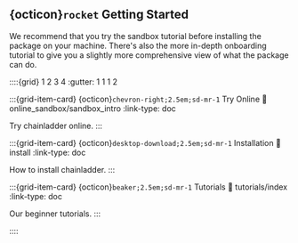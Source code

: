 ## {octicon}`rocket` Getting Started

We recommend that you try the sandbox tutorial before installing the package on your machine. There's also the more in-depth onboarding tutorial to give you a slightly more comprehensive view of what the package can do.

::::{grid} 1 2 3 4
:gutter: 1 1 1 2

:::{grid-item-card} {octicon}`chevron-right;2.5em;sd-mr-1` Try Online
:link: online_sandbox/sandbox_intro
:link-type: doc

Try chainladder online.
:::

:::{grid-item-card} {octicon}`desktop-download;2.5em;sd-mr-1` Installation
:link: install
:link-type: doc

How to install chainladder.
:::

:::{grid-item-card} {octicon}`beaker;2.5em;sd-mr-1` Tutorials
:link: tutorials/index
:link-type: doc

Our beginner tutorials.
:::

::::
